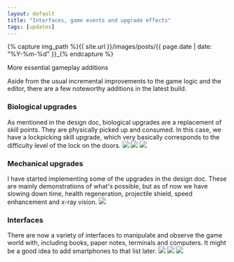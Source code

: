 ```yaml
---
layout: default
title: "Interfaces, game events and upgrade effects"
tags: [updates]
---
```

{% capture img_path %}{{ site.url }}/images/posts/{{ page.date | date: "%Y-%m-%d" }}_{% endcapture %}

More essential gameplay additions

<!--more-->

Aside from the usual incremental improvements to the game logic and the editor, there are a few noteworthy additions in the latest build.

### Biological upgrades
As mentioned in the design doc, biological upgrades are a replacement of skill points. They are physically picked up and consumed. In this case, we have a lockpicking skill upgrade, which very basically corresponds to the difficulty level of the lock on the doors.
<a href="{{ img_path }}biological_upgrades.jpg"><img src="{{ img_path }}biological_upgrades.jpg" /></a>
<a href="{{ img_path }}biological_upgrades_menu.jpg"><img src="{{ img_path }}biological_upgrades_menu.jpg" /></a>
<a href="{{ img_path }}lockpick.jpg"><img src="{{ img_path }}lockpick.jpg" /></a>

### Mechanical upgrades
I have started implementing some of the upgrades in the design doc. These are mainly demonstrations of what's possible, but as of now we have slowing down time, health regeneration, projectile shield, speed enhancement and x-ray vision.
<a href="{{ img_path }}lockpick.jpg"><img src="{{ img_path }}shield.jpg" /></a>

### Interfaces
There are now a variety of interfaces to manipulate and observe the game world with, including books, paper notes, terminals and computers. It might be a good idea to add smartphones to that list later.
<a href="{{ img_path }}computer.jpg"><img src="{{ img_path }}computer.jpg" /></a>
<a href="{{ img_path }}computer_loggedin.jpg"><img src="{{ img_path }}computer_loggedin.jpg" /></a>
<a href="{{ img_path }}terminal.jpg"><img src="{{ img_path }}terminal.jpg" /></a>
